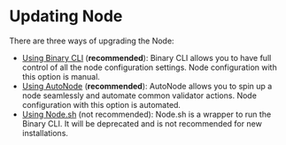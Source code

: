 # Updating Node

There are three ways of upgrading the Node:

* [Using Binary CLI](../installing-node/using-binary-cli.md) \(**recommended**\): Binary CLI allows you to have full control of all the node configuration settings. Node configuration with this option is manual.
* [Using AutoNode](using-autonode.md) \(**recommended**\): AutoNode allows you to spin up a node seamlessly and automate common validator actions. Node configuration with this option is automated.
* [Using Node.sh](../installing-node/using-node.sh.md) \(not recommended\): Node.sh is a wrapper to run the Binary CLI. It will be deprecated and is not recommended for new installations.

